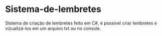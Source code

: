 # Sistema-de-lembretes
Sistema de criação de lembretes feito em C#, é possível criar lembretes e vizualizá-los em um arquivo txt ou no console.

